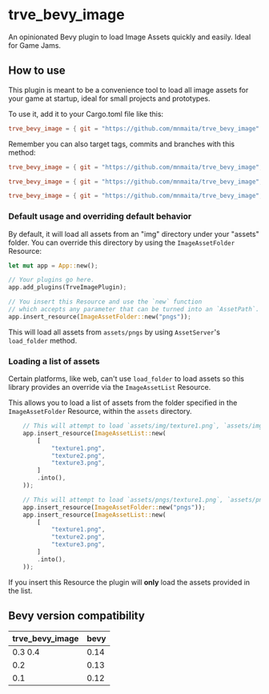 # trve_bevy_image

An opinionated Bevy plugin to load Image Assets quickly and easily. Ideal for Game Jams.

## How to use

This plugin is meant to be a convenience tool to load all image assets for your game at startup, ideal for small projects and prototypes.

To use it, add it to your Cargo.toml file like this:

```toml
trve_bevy_image = { git = "https://github.com/mnmaita/trve_bevy_image" }
```

Remember you can also target tags, commits and branches with this method:

```toml
trve_bevy_image = { git = "https://github.com/mnmaita/trve_bevy_image", tag = "v0.4.0" }
```

```toml
trve_bevy_image = { git = "https://github.com/mnmaita/trve_bevy_image", branch = "test" }
```

```toml
trve_bevy_image = { git = "https://github.com/mnmaita/trve_bevy_image", rev = "some-sha" }
```

### Default usage and overriding default behavior

By default, it will load all assets from an "img" directory under your "assets" folder. You can override this directory by using the `ImageAssetFolder` Resource:

```rs
let mut app = App::new();

// Your plugins go here.
app.add_plugins(TrveImagePlugin);

// You insert this Resource and use the `new` function
// which accepts any parameter that can be turned into an `AssetPath`.
app.insert_resource(ImageAssetFolder::new("pngs"));
```

This will load all assets from `assets/pngs` by using `AssetServer`'s `load_folder` method.

### Loading a list of assets

Certain platforms, like web, can't use `load_folder` to load assets so this library provides an override via the `ImageAssetList` Resource.

This allows you to load a list of assets from the folder specified in the `ImageAssetFolder` Resource, within the `assets` directory.

```rust
    // This will attempt to load `assets/img/texture1.png`, `assets/img/texture2.png` and `assets/img/texture3.png`.
    app.insert_resource(ImageAssetList::new(
        [
            "texture1.png",
            "texture2.png",
            "texture3.png",
        ]
        .into(),
    ));
```

```rust
    // This will attempt to load `assets/pngs/texture1.png`, `assets/pngs/texture2.png` and `assets/pngs/texture3.png`.
    app.insert_resource(ImageAssetFolder::new("pngs"));
    app.insert_resource(ImageAssetList::new(
        [
            "texture1.png",
            "texture2.png",
            "texture3.png",
        ]
        .into(),
    ));
```

If you insert this Resource the plugin will **only** load the assets provided in the list.

## Bevy version compatibility

| trve_bevy_image | bevy |
| --------------- | ---- |
| 0.3 0.4         | 0.14 |
| 0.2             | 0.13 |
| 0.1             | 0.12 |
